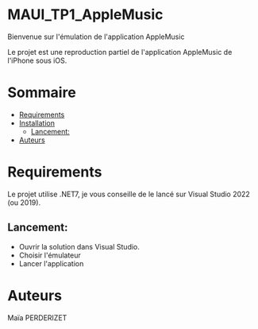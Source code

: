 # MAUI_TP1_AppleMusic

Bienvenue sur l'émulation de l'application AppleMusic

Le projet est une reproduction partiel de l'application AppleMusic de l'iPhone sous iOS.

# Sommaire

- [Requirements](#requirements)
- [Installation](#installation)
    - [Lancement:](#lancement)
- [Auteurs](#auteurs)

# Requirements

Le projet utilise .NET7, je vous conseille de le lancé sur Visual Studio 2022 (ou 2019).

## Lancement:

- Ouvrir la solution dans Visual Studio.
- Choisir l'émulateur
- Lancer l'application

# Auteurs
Maïa PERDERIZET
